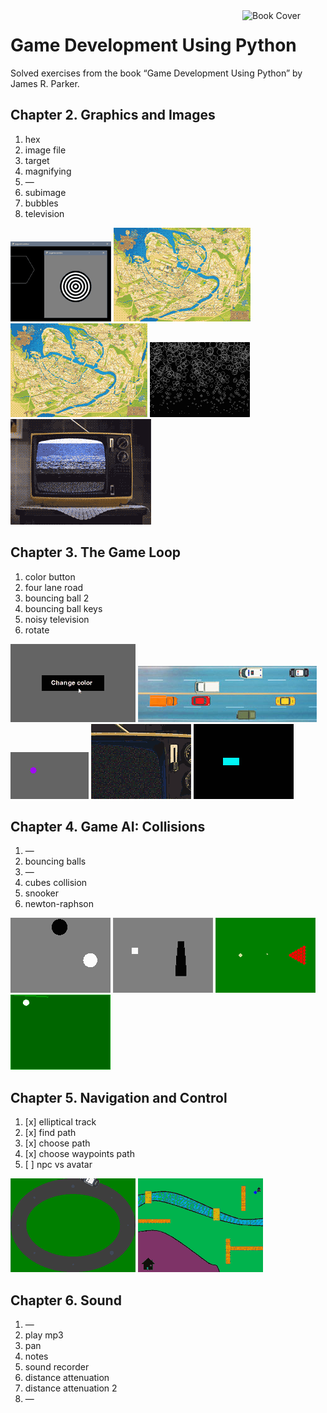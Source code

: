 <img src="https://m.media-amazon.com/images/I/81ZuKnLe8eL._SY342_.jpg" alt="Book Cover" width="133" align="right" />

# Game Development Using Python

Solved exercises from the book “Game Development Using Python” by James R. Parker.


## Chapter 2. Graphics and Images

1. hex
1. image file
1. target
1. magnifying
1. —
1. subimage
1. bubbles
1. television

![screenshot 1—3](ch2/screen-1-3.png)
![screenshot 4](ch2/screen-4.gif)
![screenshot 6](ch2/screen-6.gif)
![screenshot 7](ch2/screen-7.gif)
![screenshot 8](ch2/screen-8.gif)


## Chapter 3. The Game Loop

1. color button
1. four lane road
1. bouncing ball 2
1. bouncing ball keys
1. noisy television
1. rotate

![screenshot 1](ch3/screen-1.gif)
![screenshot 2](ch3/screen-2.jpg)
![screenshot 3—4](ch3/screen-3-4.gif)
![screenshot 5](ch3/screen-5.gif)
![screenshot 6—7](ch3/screen-6-7.gif)


## Chapter 4. Game AI: Collisions

1. —
1. bouncing balls
1. —
1. cubes collision
1. snooker
1. newton-raphson

![screenshot 2](ch4/screen-2.gif)
![screenshot 3—4](ch4/screen-3-4.gif)
![screenshot 5](ch4/screen-5.gif)
![screenshot 6](ch4/screen-6.gif)


## Chapter 5. Navigation and Control

1. [x] elliptical track
1. [x] find path
1. [x] choose path
1. [x] choose waypoints path
1. [ ] npc vs avatar

![screenshot 1](ch5/screen-1.gif)
![screenshot 2—4](ch5/screen-2-4.gif)


## Chapter 6. Sound

1. —
1. play mp3
1. pan
1. notes
1. sound recorder
1. distance attenuation
1. distance attenuation 2
1. —
